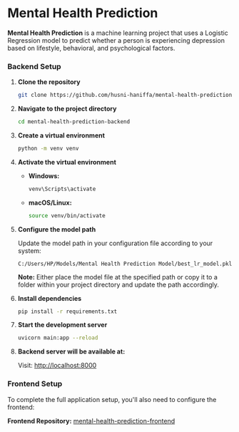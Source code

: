 # Mental Health Prediction

**Mental Health Prediction** is a machine learning project that uses a Logistic Regression model to predict whether a person is experiencing depression based on lifestyle, behavioral, and psychological factors.

### Backend Setup

1. **Clone the repository**
   ```bash
   git clone https://github.com/husni-haniffa/mental-health-prediction-backend
   ```

2. **Navigate to the project directory**
   ```bash
   cd mental-health-prediction-backend
   ```

3. **Create a virtual environment**
   ```bash
   python -m venv venv
   ```

4. **Activate the virtual environment**
   - **Windows:**
     ```bash
     venv\Scripts\activate
     ```
   - **macOS/Linux:**
     ```bash
     source venv/bin/activate
     ```

5. **Configure the model path**
   
   Update the model path in your configuration file according to your system:
   ```
   C:/Users/HP/Models/Mental Health Prediction Model/best_lr_model.pkl
   ```
   
   **Note:** Either place the model file at the specified path or copy it to a folder within your project directory and update the path accordingly.

6. **Install dependencies**
   ```bash
   pip install -r requirements.txt
   ```

7. **Start the development server**
   ```bash
   uvicorn main:app --reload
   ```

8. **Backend server will be available at:**
   
   Visit: [http://localhost:8000](http://localhost:8000)

### Frontend Setup

To complete the full application setup, you'll also need to configure the frontend:

**Frontend Repository:** [mental-health-prediction-frontend](https://github.com/husni-haniffa/mental-health-prediction-frontend)
